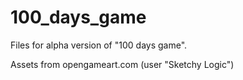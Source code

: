 # 100_days_game

Files for alpha version of "100 days game".

Assets from opengameart.com (user "Sketchy Logic")
